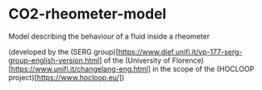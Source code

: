 # CO2-rheometer-model

Model describing the behaviour of a fluid inside a rheometer 

(developed by the (SERG group)[https://www.dief.unifi.it/vp-177-serg-group-english-version.html] of the (University of Florence)[https://www.unifi.it/changelang-eng.html] in the scope of the (HOCLOOP project)[https://www.hocloop.eu/])
